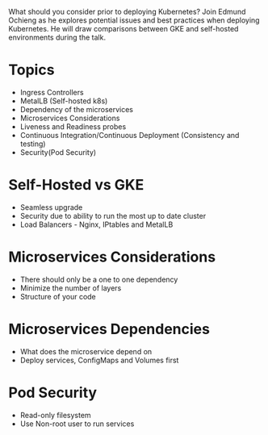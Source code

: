 What should you consider prior to deploying Kubernetes? Join Edmund Ochieng as he explores 
potential issues and best practices when deploying Kubernetes. He will draw comparisons 
between GKE and self-hosted environments during the talk.


# Topics
- Ingress Controllers
- MetalLB (Self-hosted k8s)
- Dependency of the microservices
- Microservices Considerations
- Liveness and Readiness probes
- Continuous Integration/Continuous Deployment (Consistency and testing)
- Security(Pod Security)

# Self-Hosted vs GKE
- Seamless upgrade
- Security due to ability to run the most up to date cluster
- Load Balancers - Nginx, IPtables and MetalLB

# Microservices Considerations
- There should only be a one to one dependency
- Minimize the number of layers
- Structure of your code

# Microservices Dependencies
- What does the microservice depend on
- Deploy services, ConfigMaps and Volumes first

# Pod Security
- Read-only filesystem
- Use Non-root user to run services


